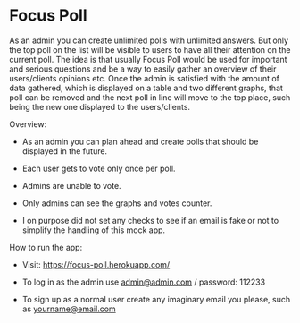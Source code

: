 # Focus Poll

As an admin you can create unlimited polls with unlimited answers. But only the top poll on the list will be visible to users to have all their attention on the current poll. The idea is that usually Focus Poll would be used for important and serious questions and be a way to easily gather an overview of their users/clients opinions etc.
Once the admin is satisfied with the amount of data gathered, which is displayed on a table and two different graphs, that poll can be removed and the next poll in line will move to the top place, such being the new one displayed to the users/clients.

Overview:

* As an admin you can plan ahead and create polls that should be displayed in the future.

* Each user gets to vote only once per poll.

* Admins are unable to vote.

* Only admins can see the graphs and votes counter.

* I on purpose did not set any checks to see if an email is fake or not to simplify the handling of this mock app.

How to run the app:

* Visit: https://focus-poll.herokuapp.com/

* To log in as the admin use admin@admin.com / password: 112233

* To sign up as a normal user create any imaginary email you please, such as yourname@email.com
